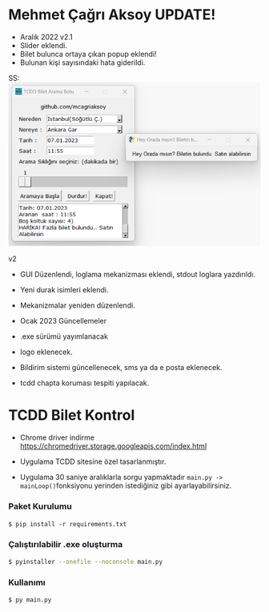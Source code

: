 # Mehmet Çağrı Aksoy UPDATE!

- Aralık 2022
v2.1
- Slider eklendi.
- Bilet bulunca ortaya çıkan popup eklendi!
- Bulunan kişi sayısındaki hata giderildi.

SS:
![python_k81455g7zP](https://github.com/mcagriaksoy/tcdd-bilet-yer-kontrol/blob/master/ss2.png)

v2
- GUI Düzenlendi, loglama mekanizması eklendi, stdout loglara yazdırıldı.
- Yeni durak isimleri eklendi.
- Mekanizmalar yeniden düzenlendi.


- Ocak 2023 Güncellemeler
- .exe sürümü yayımlanacak
- logo eklenecek.
- Bildirim sistemi güncellenecek, sms ya da e posta eklenecek.
- tcdd chapta koruması tespiti yapılacak.

# TCDD Bilet Kontrol

- Chrome driver indirme https://chromedriver.storage.googleapis.com/index.html

- Uygulama TCDD sitesine özel tasarlanmıştır.

- Uygulama 30 saniye aralıklarla sorgu yapmaktadır `main.py -> mainLoop()`fonksiyonu yerinden istediğiniz gibi ayarlayabilirsiniz.

### Paket Kurulumu 
`$ pip install -r requirements.txt`

### Çalıştırılabilir .exe oluşturma

```sh
$ pyinstaller --onefile --noconsole main.py
```

### Kullanımı
```sh
$ py main.py
```
